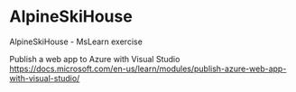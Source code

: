 # AlpineSkiHouse
AlpineSkiHouse - MsLearn exercise

Publish a web app to Azure with Visual Studio
https://docs.microsoft.com/en-us/learn/modules/publish-azure-web-app-with-visual-studio/
